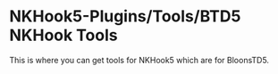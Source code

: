 # NKHook5-Plugins/Tools/BTD5 NKHook Tools

This is where you can get tools for NKHook5 which are for BloonsTD5. 
